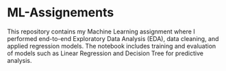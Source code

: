 # ML-Assignements
This repository contains my Machine Learning assignment where I performed end-to-end Exploratory Data Analysis (EDA), data cleaning, and applied regression models. The notebook includes training and evaluation of models such as Linear Regression and Decision Tree for predictive analysis.

